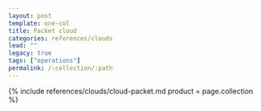 ```yaml
---
layout: post
template: one-col
title: Packet cloud
categories: references/clouds
lead: ""
legacy: true
tags: ["operations"]
permalink: /:collection/:path
---
```





{% include references/clouds/cloud-packet.md  product = page.collection %}
